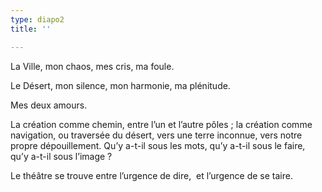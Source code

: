 ```yaml
---
type: diapo2
title: ''

---
```



La Ville, mon chaos, mes cris, ma foule.

Le Désert, mon silence, mon harmonie, ma plénitude.

Mes deux amours.

La création comme chemin, entre l’un et l’autre pôles ; la création comme navigation, ou traversée du désert, vers une terre inconnue, vers notre propre dépouillement. Qu’y a-t-il sous les mots, qu’y a-t-il sous le faire, qu’y a-t-il sous l’image ?

Le théâtre se trouve entre l’urgence de dire,  
et l’urgence de se taire.
